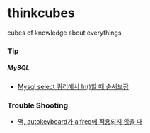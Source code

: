 # thinkcubes
cubes of knowledge about everythings

### Tip
##### MySQL
* [Mysql select 쿼리에서 In()할 때 순서보장](tip/mysql_in_clause_order.md)

### Trouble Shooting
* [맥, autokeyboard가 alfred에 적용되지 않을 때](troubleshooting/alfred-force-input-source.md)